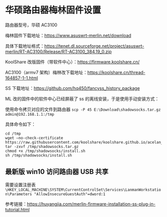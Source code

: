 # 华硕路由器梅林固件设置


路由器型号，华硕 AC3100

梅林固件下载地址：<https://www.asuswrt-merlin.net/download>

具体下载地址格式：<https://tenet.dl.sourceforge.net/project/asuswrt-merlin/RT-AC3100/Release/RT-AC3100_384.19_0.zip>

KoolShare 改版固件（带软件中心）：<https://firmware.koolshare.cn/>

AC3100（armv7 架构）梅林改下载地址：<https://koolshare.cn/thread-164857-1-1.html>

SS 下载地址：<https://github.com/hq450/fancyss_history_package>

ML 改的固件中的软件中心已经屏蔽了 ss 的离线安装，于是使用手动安装方式：

使用命令拷贝对应的文件到路由器 `scp -P 45 E:\Download\shadowsocks.tar.gz admin@192.168.1.1:/tmp`

具体命令如下：

```shell
cd /tmp
wget –no-check-certificate https://raw.githubusercontent.com/koolshare/koolshare.github.io/acelan_softcenter_ui/shadowsocks/shadowsocks.tar.gz
tar -zxvf /tmp/shadowsocks.tar.gz
chmod +x /tmp/shadowsocks/install.sh
sh /tmp/shadowsocks/install.sh
```

## 最新版 win10 访问路由器 USB 共享

需要设置注册表`\HKEY_LOCAL_MACHINE\SYSTEM\CurrentControlSet\Services\LanmanWorkstation\Parameters "AllowInsecureGuestAuth"=dword:1`

参考链接：<https://huyangjia.com/merlin-firmware-installation-ss-plug-in-tutorial.html>

